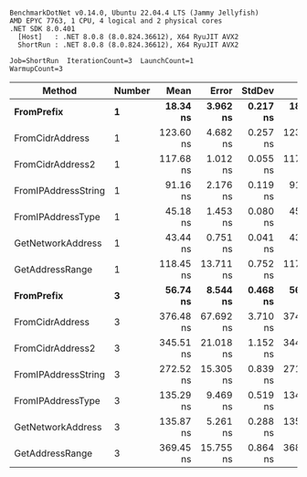 ```

BenchmarkDotNet v0.14.0, Ubuntu 22.04.4 LTS (Jammy Jellyfish)
AMD EPYC 7763, 1 CPU, 4 logical and 2 physical cores
.NET SDK 8.0.401
  [Host]   : .NET 8.0.8 (8.0.824.36612), X64 RyuJIT AVX2
  ShortRun : .NET 8.0.8 (8.0.824.36612), X64 RyuJIT AVX2

Job=ShortRun  IterationCount=3  LaunchCount=1  
WarmupCount=3  

```
| Method              | Number | Mean      | Error     | StdDev   | Min       | Max       | Gen0   | Allocated |
|-------------------- |------- |----------:|----------:|---------:|----------:|----------:|-------:|----------:|
| **FromPrefix**          | **1**      |  **18.34 ns** |  **3.962 ns** | **0.217 ns** |  **18.11 ns** |  **18.55 ns** | **0.0007** |      **56 B** |
| FromCidrAddress     | 1      | 123.60 ns |  4.682 ns | 0.257 ns | 123.39 ns | 123.88 ns | 0.0012 |     112 B |
| FromCidrAddress2    | 1      | 117.68 ns |  1.012 ns | 0.055 ns | 117.63 ns | 117.74 ns | 0.0012 |     112 B |
| FromIPAddressString | 1      |  91.16 ns |  2.176 ns | 0.119 ns |  91.05 ns |  91.29 ns | 0.0006 |      56 B |
| FromIPAddressType   | 1      |  45.18 ns |  1.453 ns | 0.080 ns |  45.09 ns |  45.23 ns | 0.0010 |      88 B |
| GetNetworkAddress   | 1      |  43.44 ns |  0.751 ns | 0.041 ns |  43.41 ns |  43.49 ns | 0.0007 |      56 B |
| GetAddressRange     | 1      | 118.45 ns | 13.711 ns | 0.752 ns | 117.77 ns | 119.26 ns | 0.0019 |     168 B |
| **FromPrefix**          | **3**      |  **56.74 ns** |  **8.544 ns** | **0.468 ns** |  **56.21 ns** |  **57.10 ns** | **0.0020** |     **168 B** |
| FromCidrAddress     | 3      | 376.48 ns | 67.692 ns | 3.710 ns | 374.14 ns | 380.76 ns | 0.0038 |     336 B |
| FromCidrAddress2    | 3      | 345.51 ns | 21.018 ns | 1.152 ns | 344.21 ns | 346.40 ns | 0.0038 |     336 B |
| FromIPAddressString | 3      | 272.52 ns | 15.305 ns | 0.839 ns | 271.75 ns | 273.41 ns | 0.0019 |     168 B |
| FromIPAddressType   | 3      | 135.29 ns |  9.469 ns | 0.519 ns | 134.78 ns | 135.82 ns | 0.0031 |     264 B |
| GetNetworkAddress   | 3      | 135.87 ns |  5.261 ns | 0.288 ns | 135.58 ns | 136.15 ns | 0.0019 |     168 B |
| GetAddressRange     | 3      | 369.45 ns | 15.755 ns | 0.864 ns | 368.73 ns | 370.41 ns | 0.0057 |     504 B |
